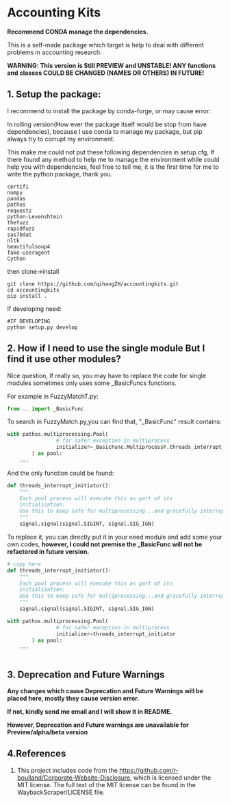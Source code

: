 # Accounting Kits

**Recommend CONDA manage the dependencies.**

This is a self-made package which target is help to deal with different problems in accounting research.


**WARNING: This version is Still PREVIEW and UNSTABLE! 
ANY functions and classes COULD BE CHANGED (NAMES OR OTHERS) IN  FUTURE!**

## 1. Setup the package:

I recommend to install the package by conda-forge, or may cause error:

In rolling version(How ever the package itself would be stop from have dependencies),
because I use conda to manage my package, but pip always try to corrupt my environment.

This make me could not put these following dependencies in setup.cfg, 
If there found any method to help me to manage the environment while could help you with dependencies,
feel free to tell me, it is the first time for me to write the python package, thank you.

```
certifi
numpy
pandas
pathos
requests
python-Levenshtein
thefuzz
rapidfuzz
sas7bdat
nltk
beautifulsoup4
fake-useragent
Cython
```

then clone->install

```shell
git clone https://github.com/qihangZH/accountingkits.git
cd accountingkits
pip install .
```

If developing need:

```shell
#IF DEVELOPING
python setup.py develop
```

## 2. How if  I need to use the single module But I find it use other modules?

Nice question, If really so, you may have to replace the code for single modules sometimes only uses some _BasicFuncs functions.

For example in FuzzyMatchT.py:

```python
from .. import _BasicFunc
```

To search in FuzzyMatch.py,you can find that, "_BasicFunc" result contains:

```python
with pathos.multiprocessing.Pool(
                # for safer exception in multiprocess
                initializer=_BasicFunc.MultiprocessF.threads_interrupt_initiator
        ) as pool:
    ...
```

And the only function could be found:

```python
def threads_interrupt_initiator():
    """
    Each pool process will execute this as part of its
    initialization.
    Use this to keep safe for multiprocessing...and gracefully interrupt by keyboard
    """
    signal.signal(signal.SIGINT, signal.SIG_IGN)
```

To replace it, you can directly put it in your need module and add some your own codes, **however, I could not premise the _BasicFunc will not be refactored in future version.** 

```python
# copy here
def threads_interrupt_initiator():
    """
    Each pool process will execute this as part of its
    initialization.
    Use this to keep safe for multiprocessing...and gracefully interrupt by keyboard
    """
    signal.signal(signal.SIGINT, signal.SIG_IGN)

with pathos.multiprocessing.Pool(
                # for safer exception in multiprocess
                initializer=threads_interrupt_initiator
        ) as pool:
    ...
    
```

## 3. Deprecation and Future Warnings
**Any changes which cause Deprecation and Future Warnings will be placed here, mostly they cause version error.**

**If not, kindly send me email and I will show it in README.**

**However, Deprecation and Future warnings are unavailable for Preview/alpha/beta version**


## 4.References

1. This project includes code from the https://github.com/r-boulland/Corporate-Website-Disclosure, 
which is licensed under the MIT license. 
The full text of the MIT license can be found in the WaybackScraper/LICENSE file.
